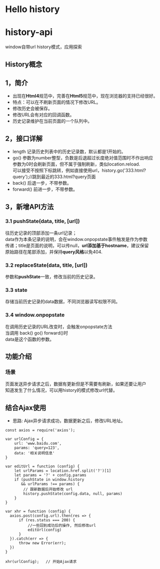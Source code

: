 ﻿

# Hello history
# history-api
window自带url history模式，应用探索

## History概念

## 1，简介
- 出现在**Html4**规范中，完善在**Html5**规范中，现在浏览器的支持已经很好。
- 特点：可以在不刷新页面的情况下修改URL。
- 修改历史会被保存。
- 修改URL会有对应的回调函数。
- 历史记录维护在当前页面的一个队列中。

## 2，接口详解
- length 记录历史列表中的历史记录数，默认都是1开始的。
- go() 参数为number整型，负数是后退超过长度绝对值范围时不作出响应</br>
  参数为0时会刷新页面，但不属于强制刷新，类似location.reload.<br>
  可以接受不按照下标跳转，例如直接使用url，history.go('333.html?query');//跳到最近的333.html?query页面
- back() 后退一步，不带参数。
- forward() 前进一步，不带参数。

## 3，新增API方法
### 3.1 pushState(data, title, [url])
  往历史记录的顶部添加一条url记录；</br>
  data作为本条记录的说明，会在window.onpopstate事件触发是作为参数</br>
  传递；title是页面的说明，可以传null，**url添加基于hostname**，建议保留</br>
  原始路径在尾部添加，并保持**query风格**以免404.

### 3.2 replaceState(data, title, [url])
  参数和**pushState**一致，修改当前的历史记录。

### 3.3 state 
  存储当前历史记录的data数据，不同浏览器读写权限不同。

### 3.4 window.onpopstate 
  在调用历史记录的URL改变时，会触发onpopstate方法</br>
  当调用 back() go() forward()时</br>
  data是这个函数的参数。</br>

## 功能介绍
### 场景
  页面发送异步请求之后，数据有更新但是不需要有刷新，如果还要让用户<br>
  知道发生了什么情况，可以用history的模式修改url代替。
  
## 结合Ajax使用

- 思路: Ajax异步请求成功，数据更新之后，修改URL地址。
```
const axios = require('axios');

var urlConfig = {
    url: 'www.baidu.com',
    params: 'query=123',
    data: '相关说明信息'
}

var editUrl = function (config) {
    let urlParams = location.href.split('?')[1]
    let params = '?' + config.params
    if (pushState in window.history 
       && urlParams !== params) {
        // 跟新数据后开始修改 url
        history.pushState(config.data, null, params)
    }
}

var xhr = function (config) {
  axios.post(config.url).then(res => {
      if (res.status === 200) {
          //一些回到成功后的操作, 然后修改url
          editUrl(config)
      }
  }).catch(err => {
      throw new Error(err);
  })
}

xhr(urlConfig);   // 开始Ajax请求

```


